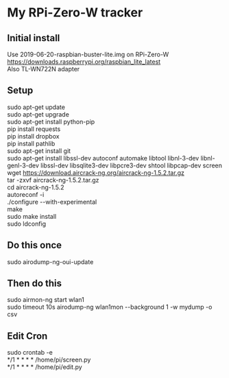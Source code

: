 # My RPi-Zero-W tracker
## Initial install
Use 2019-06-20-raspbian-buster-lite.img on RPi-Zero-W https://downloads.raspberrypi.org/raspbian_lite_latest</br>
Also TL-WN722N adapter </br>
## Setup
sudo apt-get update </br>
sudo apt-get upgrade </br>
sudo apt-get install python-pip </br>
pip install requests </br>
pip install dropbox </br>
pip install pathlib </br>
sudo apt-get install git </br>
sudo apt-get install libssl-dev autoconf automake libtool libnl-3-dev libnl-genl-3-dev libssl-dev libsqlite3-dev libpcre3-dev shtool libpcap-dev screen </br>
wget https://download.aircrack-ng.org/aircrack-ng-1.5.2.tar.gz </br>
tar -zxvf aircrack-ng-1.5.2.tar.gz </br>
cd aircrack-ng-1.5.2 </br>
autoreconf -i </br>
./configure --with-experimental </br>
make </br>
sudo make install </br>
sudo ldconfig </br>
## Do this once
sudo airodump-ng-oui-update </br>
## Then do this
sudo airmon-ng start wlan1 </br>
sudo timeout 10s airodump-ng wlan1mon --background 1 -w mydump -o csv </br>
## Edit Cron
sudo crontab -e </br>
*/1 * * * * /home/pi/screen.py </br>
*/1 * * * * /home/pi/edit.py </br>
